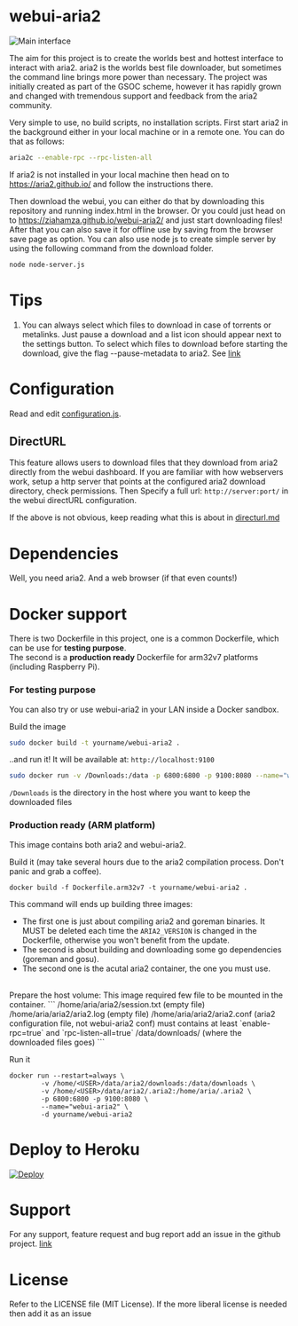 webui-aria2
===========

![Main interface](/screenshots/overview.png?raw=true)

The aim for this project is to create the worlds best and hottest interface to interact with aria2. aria2 is the worlds best file downloader, but sometimes the command line brings more power than necessary. The project was initially created as part of the GSOC scheme, however it has rapidly grown and changed with tremendous support and feedback from the aria2 community.

Very simple to use, no build scripts, no installation scripts. First start aria2 in the background either in your local machine or in a remote one. You can do that as follows:
````bash
aria2c --enable-rpc --rpc-listen-all
````


If aria2 is not installed in your local machine then head on to https://aria2.github.io/ and follow the instructions there.

Then download the webui, you can either do that by downloading this repository and running index.html in the browser. Or you could just head on to https://ziahamza.github.io/webui-aria2/ and just start downloading files! After that you can also save it for offline use by saving from the browser save page as option. You can also use node js to create simple server by using the following command from the download folder.
````bash
node node-server.js
````

Tips
====
1. You can always select which files to download in case of torrents or metalinks. Just pause a download and a list icon should appear next to the settings button. To select which files to download before starting the download, give the flag --pause-metadata to aria2. See [link](https://aria2.github.io/manual/en/html/aria2c.html#cmdoption--pause-metadata)

Configuration
=============
Read and edit [configuration.js](configuration.js).

DirectURL
---------
This feature allows users to download files that they download from aria2 directly from the webui dashboard. If you are familiar with how webservers work, setup a http server that points at the configured aria2 download directory, check permissions. Then Specify a full url: ```http://server:port/``` in the webui directURL configuration.

If the above is not obvious, keep reading what this is about in [directurl.md](directurl.md)

Dependencies
============
Well, you need aria2. And a web browser (if that even counts!)

Docker support
==============
There is two Dockerfile in this project, one is a common Dockerfile, which can be use for **testing purpose**.<br>
The second is a **production ready** Dockerfile for arm32v7 platforms (including Raspberry Pi).

### For testing purpose

You can also try or use webui-aria2 in your LAN inside a Docker sandbox.

Build the image

````bash
sudo docker build -t yourname/webui-aria2 .
````

..and run it! It will be available at: `http://localhost:9100`

````bash
sudo docker run -v /Downloads:/data -p 6800:6800 -p 9100:8080 --name="webui-aria2" yourname/webui-aria2
````

`/Downloads` is the directory in the host where you want to keep the downloaded files

### Production ready (ARM platform)

This image contains both aria2 and webui-aria2.

Build it (may take several hours due to the aria2 compilation process. Don't panic and grab a coffee).
```
docker build -f Dockerfile.arm32v7 -t yourname/webui-aria2 .
```

This command will ends up building three images:
- The first one is just about compiling aria2 and goreman binaries. It MUST be deleted each time the `ARIA2_VERSION` is changed in the Dockerfile, otherwise you won't benefit from the update.
- The second is about building and downloading some go dependencies (goreman and gosu).
- The second one is the acutal aria2 container, the one you must use.

<br />
Prepare the host volume:
This image required few file to be mounted in the container.
```
/home/aria/aria2/session.txt  (empty file)
/home/aria/aria2/aria2.log    (empty file)
/home/aria/aria2/aria2.conf   (aria2 configuration file, not webui-aria2 conf) must contains at least `enable-rpc=true` and `rpc-listen-all=true`
/data/downloads/        (where the downloaded files goes)
```

Run it
```
docker run --restart=always \
        -v /home/<USER>/data/aria2/downloads:/data/downloads \
        -v /home/<USER>/data/aria2/.aria2:/home/aria/.aria2 \
        -p 6800:6800 -p 9100:8080 \
        --name="webui-aria2" \
        -d yourname/webui-aria2
```

Deploy to Heroku
==============
[![Deploy](https://www.herokucdn.com/deploy/button.svg)](https://heroku.com/deploy)

Support
=======
For any support, feature request and bug report add an issue in the github project. [link](https://github.com/ziahamza/webui-aria2/issues)

License
=======
Refer to the LICENSE file (MIT License). If the more liberal license is needed then add it as an issue

